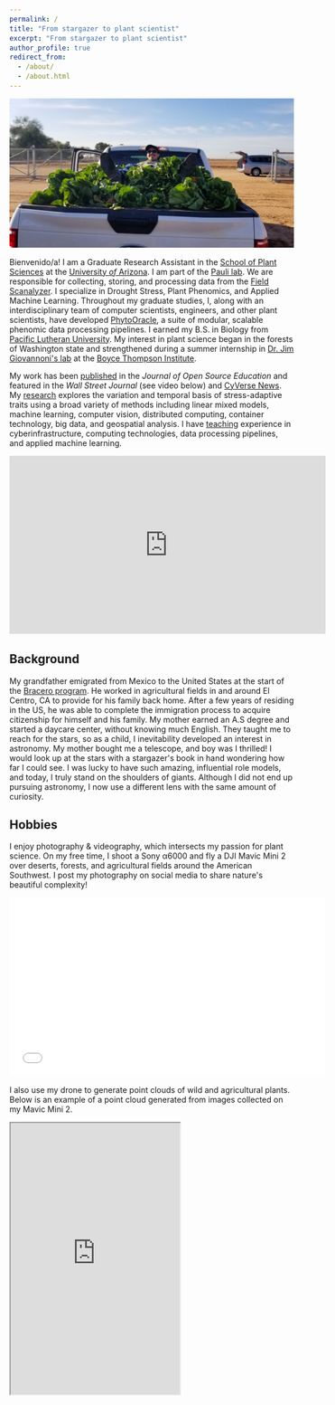 ```yaml
---
permalink: /
title: "From stargazer to plant scientist"
excerpt: "From stargazer to plant scientist"
author_profile: true
redirect_from: 
  - /about/
  - /about.html
---
```


<img title="Emmanuel on truck load of lettuce" alt="Alt text" src="images/7EF74AEA-5854-4E94-A89F-AB60B398446F.JPG">

Bienvenido/a! I am a Graduate Research Assistant in the [School of Plant Sciences](https://cals.arizona.edu/spls/home) at the [University *of* Arizona](https://www.arizona.edu/). I am part of the [Pauli lab](https://thepaulilab.com/). We are responsible for collecting, storing, and processing data from the [Field Scanalyzer](https://news.arizona.edu/story/world-s-largest-robotic-field-scanner-now-place). I specialize in Drought Stress, Plant Phenomics, and Applied Machine Learning. Throughout my graduate studies, I, along with an interdisciplinary team of computer scientists, engineers, and other plant scientists, have developed [PhytoOracle](https://phytooracle.readthedocs.io/en/latest/contents.html), a suite of modular, scalable phenomic data processing pipelines. I earned my B.S. in Biology from [Pacific Lutheran University](https://www.plu.edu/). My interest in plant science began in the forests of Washington state and strengthened during a summer internship in [Dr. Jim Giovannoni's lab](https://btiscience.org/jim-giovannoni/) at the [Boyce Thompson Institute](https://btiscience.org/).

My work has been [published](publications) in the *Journal of Open Source Education* and featured in the *Wall Street Journal* (see video below) and [CyVerse News](https://cyverse.org/plants-robots-and-other-interesting-things). My [research](research) explores the variation and temporal basis of stress-adaptive traits using a broad variety of methods including linear mixed models, machine learning, computer vision, distributed computing, container technology, big data, and geospatial analysis. I have [teaching](teaching) experience in cyberinfrastructure, computing technologies, data processing pipelines, and applied machine learning.

<center><iframe width="560" height="315" src="https://www.youtube.com/embed/da2gKRdMeXY" title="YouTube video player" frameborder="0" allow="accelerometer; autoplay; clipboard-write; encrypted-media; gyroscope; picture-in-picture" allowfullscreen></iframe></center>

## Background
My grandfather emigrated from Mexico to the United States at the start of the [Bracero program](https://www.labor.ucla.edu/what-we-do/research-tools/the-bracero-program/). He worked in agricultural fields in and around El Centro, CA to provide for his family back home. After a few years of residing in the US, he was able to complete the immigration process to acquire citizenship for himself and his family. My mother earned an A.S degree and started a daycare center, without knowing much English. They taught me to reach for the stars, so as a child, I inevitability developed an interest in astronomy. My mother bought me a telescope, and boy was I thrilled! I would look up at the stars with a stargazer's book in hand wondering how far I could see. I was lucky to have such amazing, influential role models, and today, I truly stand on the shoulders of giants. Although I did not end up pursuing astronomy, I now use a different lens with the same amount of curiosity.

## Hobbies
I enjoy photography & videography, which intersects my passion for plant science. On my free time, I shoot a Sony α6000 and fly a DJI Mavic Mini 2 over deserts, forests, and agricultural fields around the American Southwest. I post my photography on social media to share nature's beautiful complexity!

<center><iframe width="560" height="315" src="files/DJI_0159.MP4" type="video/mp4" frameborder="0" allow="accelerometer; autoplay; clipboard-write; encrypted-media; gyroscope; picture-in-picture" allowfullscreen></iframe></center>

I also use my drone to generate point clouds of wild and agricultural plants. Below is an example of a point cloud generated from images collected on my Mavic Mini 2. 
<iframe src='https://www.pointbox.xyz/clouds/6146910c5391763d29dcb020/embed' height='480px'></iframe>